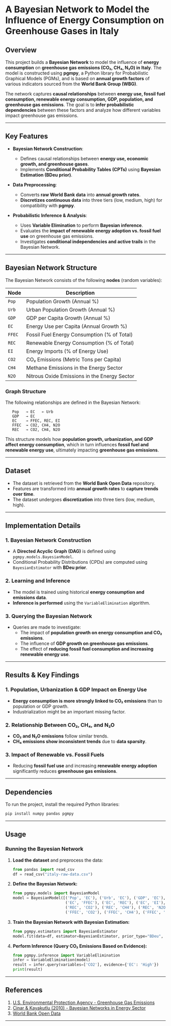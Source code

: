 # **A Bayesian Network to Model the Influence of Energy Consumption on Greenhouse Gases in Italy**

## **Overview**
This project builds a **Bayesian Network** to model the influence of **energy consumption** on **greenhouse gas emissions (CO₂, CH₄, N₂O) in Italy**. The model is constructed using **pgmpy**, a Python library for Probabilistic Graphical Models (PGMs), and is based on **annual growth factors** of various indicators sourced from the **World Bank Group (WBG)**.

The network captures **causal relationships** between **energy use, fossil fuel consumption, renewable energy consumption, GDP, population, and greenhouse gas emissions**. The goal is to **infer probabilistic dependencies** between these factors and analyze how different variables impact greenhouse gas emissions.

---

## **Key Features**
- **Bayesian Network Construction**:
  - Defines causal relationships between **energy use, economic growth, and greenhouse gases**.
  - Implements **Conditional Probability Tables (CPTs)** using **Bayesian Estimation (BDeu prior)**.
  
- **Data Preprocessing**:
  - Converts **raw World Bank data** into **annual growth rates**.
  - **Discretizes continuous data** into three tiers (low, medium, high) for compatibility with **pgmpy**.

- **Probabilistic Inference & Analysis**:
  - Uses **Variable Elimination** to perform **Bayesian inference**.
  - Evaluates the **impact of renewable energy adoption vs. fossil fuel use** on greenhouse gas emissions.
  - Investigates **conditional independencies and active trails** in the Bayesian Network.

---

## **Bayesian Network Structure**
The Bayesian Network consists of the following **nodes** (random variables):

| **Node** | **Description** |
|----------|---------------|
| `Pop`  | Population Growth (Annual %) |
| `Urb`  | Urban Population Growth (Annual %) |
| `GDP`  | GDP per Capita Growth (Annual %) |
| `EC`   | Energy Use per Capita (Annual Growth %) |
| `FFEC` | Fossil Fuel Energy Consumption (% of Total) |
| `REC`  | Renewable Energy Consumption (% of Total) |
| `EI`   | Energy Imports (% of Energy Use) |
| `CO2`  | CO₂ Emissions (Metric Tons per Capita) |
| `CH4`  | Methane Emissions in the Energy Sector |
| `N2O`  | Nitrous Oxide Emissions in the Energy Sector |

### **Graph Structure**
The following relationships are defined in the Bayesian Network:

```
   Pop   → EC   ← Urb
   GDP   → EC
   EC    → FFEC, REC, EI
   FFEC  → CO2, CH4, N2O
   REC   → CO2, CH4, N2O
```

This structure models how **population growth, urbanization, and GDP affect energy consumption**, which in turn influences **fossil fuel and renewable energy use**, ultimately impacting **greenhouse gas emissions**.

---

## **Dataset**
- The dataset is retrieved from the **World Bank Open Data** repository.
- Features are transformed into **annual growth rates** to **capture trends over time**.
- The dataset undergoes **discretization** into three tiers (low, medium, high).

---

## **Implementation Details**
### **1. Bayesian Network Construction**
- A **Directed Acyclic Graph (DAG)** is defined using `pgmpy.models.BayesianModel`.
- Conditional Probability Distributions (CPDs) are computed using `BayesianEstimator` with **BDeu prior**.

### **2. Learning and Inference**
- The model is trained using historical **energy consumption and emissions data**.
- **Inference is performed** using the `VariableElimination` algorithm.

### **3. Querying the Bayesian Network**
- Queries are made to investigate:
  - The impact of **population growth on energy consumption and CO₂ emissions**.
  - The influence of **GDP growth on greenhouse gas emissions**.
  - The effect of **reducing fossil fuel consumption and increasing renewable energy use**.

---

## **Results & Key Findings**
### **1. Population, Urbanization & GDP Impact on Energy Use**
- **Energy consumption is more strongly linked to CO₂ emissions** than to population or GDP growth.
- Industrialization might be an important missing factor.

### **2. Relationship Between CO₂, CH₄, and N₂O**
- **CO₂ and N₂O emissions** follow similar trends.
- **CH₄ emissions show inconsistent trends** due to **data sparsity**.

### **3. Impact of Renewable vs. Fossil Fuels**
- Reducing **fossil fuel use** and increasing **renewable energy adoption** significantly reduces **greenhouse gas emissions**.

---

## **Dependencies**
To run the project, install the required Python libraries:

```bash
pip install numpy pandas pgmpy
```

---

## **Usage**
### **Running the Bayesian Network**
1. **Load the dataset** and preprocess the data:
   ```python
   from pandas import read_csv
   df = read_csv("italy-raw-data.csv")
   ```

2. **Define the Bayesian Network:**
   ```python
   from pgmpy.models import BayesianModel
   model = BayesianModel([('Pop', 'EC'), ('Urb', 'EC'), ('GDP', 'EC'),
                          ('EC', 'FFEC'), ('EC', 'REC'), ('EC', 'EI'),
                          ('REC', 'CO2'), ('REC', 'CH4'), ('REC', 'N2O'),
                          ('FFEC', 'CO2'), ('FFEC', 'CH4'), ('FFEC', 'N2O')])
   ```

3. **Train the Bayesian Network with Bayesian Estimation:**
   ```python
   from pgmpy.estimators import BayesianEstimator
   model.fit(data=df, estimator=BayesianEstimator, prior_type="BDeu", equivalent_sample_size=10)
   ```

4. **Perform Inference (Query CO₂ Emissions Based on Evidence):**
   ```python
   from pgmpy.inference import VariableElimination
   infer = VariableElimination(model)
   result = infer.query(variables=['CO2'], evidence={'EC': 'High'})
   print(result)
   ```

---

## **References**
1. [U.S. Environmental Protection Agency - Greenhouse Gas Emissions](https://www.epa.gov/ghgemissions/overview-greenhouse-gases)
2. [Cinar & Kayakutlu (2010) - Bayesian Networks in Energy Sector](https://www.sciencedirect.com/science/article/pii/S0950705110000110)
3. [World Bank Open Data](https://data.worldbank.org/indicator)

---


